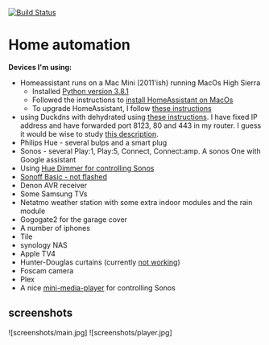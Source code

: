 [![Build Status](https://travis-ci.com/ClausDethlefsen/Home-AssistantConfig.svg?branch=master)](https://travis-ci.com/ClausDethlefsen/Home-AssistantConfig)

# Home automation

**Devices I'm using:**
* Homeassistant runs on a Mac Mini (2011'ish) running MacOs High Sierra
  + Installed [Python version 3.8.1](https://www.python.org/downloads/mac-osx/)
  + Followed the instructions to [install HomeAssistant on MacOs](https://www.home-assistant.io/docs/installation/macos/)
  + To upgrade HomeAssistant, I follow [these instructions](https://www.home-assistant.io/docs/installation/virtualenv/#upgrading-home-assistant)
* using Duckdns with dehydrated using [these instructions](https://www.splitbrain.org/blog/2017-08/10-homeassistant_duckdns_letsencrypt). I have fixed IP address and have forwarded port 8123, 80 and 443 in my router. I guess it would be wise to study [this description](https://community.home-assistant.io/t/duckdns-its-not-just-me-its-you/131586).
* Philips Hue - several bulps and a smart plug
* Sonos - several Play:1, Play:5, Connect, Connect:amp. A sonos One with Google assistant
* Using [Hue Dimmer for controlling Sonos](https://github.com/ClausDethlefsen/Home-AssistantConfig/blob/master/include/automations/anne.yaml)
* [Sonoff Basic - not flashed](https://www.youtube.com/watch?v=DsTqOlrQQ1k)
* Denon AVR receiver
* Some Samsung TVs
* Netatmo weather station with some extra indoor modules and the rain module
* Gogogate2 for the garage cover
* A number of iphones
* Tile
* synology NAS
* Apple TV4
* Hunter-Douglas curtains (currently [not working](https://github.com/home-assistant/core/issues/32324))
* Foscam camera
* Plex
* A nice [mini-media-player](mini-media-player) for controlling Sonos

## screenshots
![screenshots/main.jpg]
![screenshots/player.jpg]



